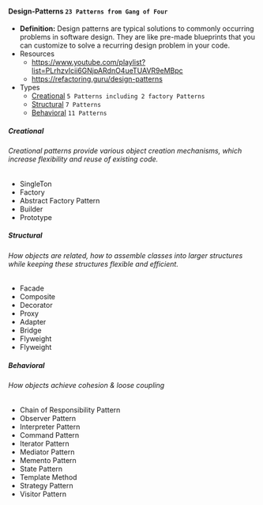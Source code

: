 #### Design-Patterns `23 Patterns from Gang of Four`
- **Definition:** Design patterns are typical solutions to commonly occurring problems in software design. They are like pre-made blueprints that you can customize to solve a recurring design problem in your code.
- Resources
    - https://www.youtube.com/playlist?list=PLrhzvIcii6GNjpARdnO4ueTUAVR9eMBpc
    - https://refactoring.guru/design-patterns
- Types
    - [Creational](#creational)  `5 Patterns including 2 factory Patterns`
    - [Structural](#structural)  `7 Patterns`
    - [Behavioral](#behavioral)  `11 Patterns`
    
##### Creational
###### Creational patterns provide various object creation mechanisms, which increase flexibility and reuse of existing code.
- SingleTon
- Factory
- Abstract Factory Pattern
- Builder
- Prototype

##### Structural
###### How objects are related, how to assemble classes into larger structures while keeping these structures flexible and efficient.
- Facade
- Composite
- Decorator
- Proxy   
- Adapter            
- Bridge
- Flyweight
- Flyweight

##### Behavioral
###### How objects achieve cohesion & loose coupling
- Chain of Responsibility Pattern
- Observer Pattern
- Interpreter Pattern
- Command Pattern
- Iterator Pattern
- Mediator Pattern
- Memento Pattern
- State Pattern
- Template Method
- Strategy Pattern      
- Visitor Pattern